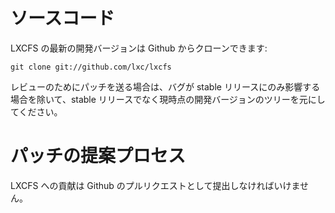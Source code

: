 # ソースコード <!-- Source code -->
<!--
The current development version of LXCFS can be cloned from Github with:
-->
LXCFS の最新の開発バージョンは Github からクローンできます:

    git clone git://github.com/lxc/lxcfs

<!--
Contributions sent upstream for review must be based on the current git tree
and not on stable releases, unless the bug only affects a stable release.
-->
レビューのためにパッチを送る場合は、バグが stable リリースにのみ影響する場合を除いて、stable リリースでなく現時点の開発バージョンのツリーを元にしてください。

# パッチの提案プロセス<!-- Patch submission process -->
<!--
Contributions to LXCFS must be submitted as Github pull-requests.
-->

LXCFS への貢献は Github のプルリクエストとして提出しなければいけません。